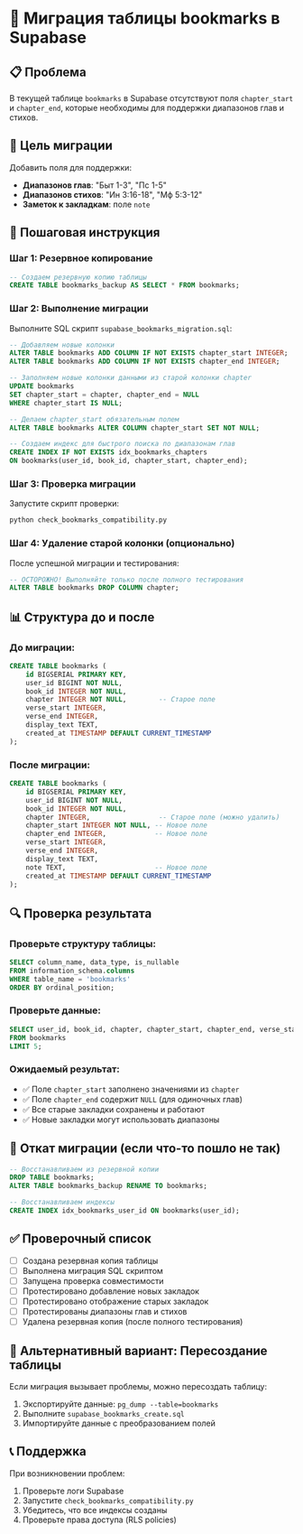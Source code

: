# 🔄 Миграция таблицы bookmarks в Supabase

## 📋 Проблема
В текущей таблице `bookmarks` в Supabase отсутствуют поля `chapter_start` и `chapter_end`, которые необходимы для поддержки диапазонов глав и стихов.

## 🎯 Цель миграции
Добавить поля для поддержки:
- **Диапазонов глав**: "Быт 1-3", "Пс 1-5"
- **Диапазонов стихов**: "Ин 3:16-18", "Мф 5:3-12"
- **Заметок к закладкам**: поле `note`

## 🚀 Пошаговая инструкция

### Шаг 1: Резервное копирование
```sql
-- Создаем резервную копию таблицы
CREATE TABLE bookmarks_backup AS SELECT * FROM bookmarks;
```

### Шаг 2: Выполнение миграции
Выполните SQL скрипт `supabase_bookmarks_migration.sql`:

```sql
-- Добавляем новые колонки
ALTER TABLE bookmarks ADD COLUMN IF NOT EXISTS chapter_start INTEGER;
ALTER TABLE bookmarks ADD COLUMN IF NOT EXISTS chapter_end INTEGER;

-- Заполняем новые колонки данными из старой колонки chapter
UPDATE bookmarks 
SET chapter_start = chapter, chapter_end = NULL 
WHERE chapter_start IS NULL;

-- Делаем chapter_start обязательным полем
ALTER TABLE bookmarks ALTER COLUMN chapter_start SET NOT NULL;

-- Создаем индекс для быстрого поиска по диапазонам глав
CREATE INDEX IF NOT EXISTS idx_bookmarks_chapters 
ON bookmarks(user_id, book_id, chapter_start, chapter_end);
```

### Шаг 3: Проверка миграции
Запустите скрипт проверки:
```bash
python check_bookmarks_compatibility.py
```

### Шаг 4: Удаление старой колонки (опционально)
После успешной миграции и тестирования:
```sql
-- ОСТОРОЖНО! Выполняйте только после полного тестирования
ALTER TABLE bookmarks DROP COLUMN chapter;
```

## 📊 Структура до и после

### До миграции:
```sql
CREATE TABLE bookmarks (
    id BIGSERIAL PRIMARY KEY,
    user_id BIGINT NOT NULL,
    book_id INTEGER NOT NULL,
    chapter INTEGER NOT NULL,        -- Старое поле
    verse_start INTEGER,
    verse_end INTEGER,
    display_text TEXT,
    created_at TIMESTAMP DEFAULT CURRENT_TIMESTAMP
);
```

### После миграции:
```sql
CREATE TABLE bookmarks (
    id BIGSERIAL PRIMARY KEY,
    user_id BIGINT NOT NULL,
    book_id INTEGER NOT NULL,
    chapter INTEGER,                 -- Старое поле (можно удалить)
    chapter_start INTEGER NOT NULL, -- Новое поле
    chapter_end INTEGER,            -- Новое поле
    verse_start INTEGER,
    verse_end INTEGER,
    display_text TEXT,
    note TEXT,                      -- Новое поле
    created_at TIMESTAMP DEFAULT CURRENT_TIMESTAMP
);
```

## 🔍 Проверка результата

### Проверьте структуру таблицы:
```sql
SELECT column_name, data_type, is_nullable 
FROM information_schema.columns 
WHERE table_name = 'bookmarks' 
ORDER BY ordinal_position;
```

### Проверьте данные:
```sql
SELECT user_id, book_id, chapter, chapter_start, chapter_end, verse_start, verse_end, display_text
FROM bookmarks 
LIMIT 5;
```

### Ожидаемый результат:
- ✅ Поле `chapter_start` заполнено значениями из `chapter`
- ✅ Поле `chapter_end` содержит `NULL` (для одиночных глав)
- ✅ Все старые закладки сохранены и работают
- ✅ Новые закладки могут использовать диапазоны

## 🚨 Откат миграции (если что-то пошло не так)

```sql
-- Восстанавливаем из резервной копии
DROP TABLE bookmarks;
ALTER TABLE bookmarks_backup RENAME TO bookmarks;

-- Восстанавливаем индексы
CREATE INDEX idx_bookmarks_user_id ON bookmarks(user_id);
```

## ✅ Проверочный список

- [ ] Создана резервная копия таблицы
- [ ] Выполнена миграция SQL скриптом
- [ ] Запущена проверка совместимости
- [ ] Протестировано добавление новых закладок
- [ ] Протестировано отображение старых закладок
- [ ] Протестированы диапазоны глав и стихов
- [ ] Удалена резервная копия (после полного тестирования)

## 🔧 Альтернативный вариант: Пересоздание таблицы

Если миграция вызывает проблемы, можно пересоздать таблицу:

1. Экспортируйте данные: `pg_dump --table=bookmarks`
2. Выполните `supabase_bookmarks_create.sql`
3. Импортируйте данные с преобразованием полей

## 📞 Поддержка

При возникновении проблем:
1. Проверьте логи Supabase
2. Запустите `check_bookmarks_compatibility.py`
3. Убедитесь, что все индексы созданы
4. Проверьте права доступа (RLS policies)